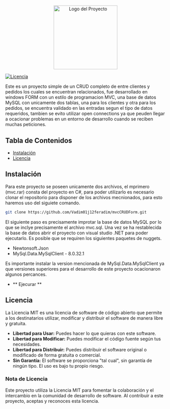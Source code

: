 # <Nombre del Proyecto>

<div align="center">
  <img src="images/logo.png" alt="Logo del Proyecto" width="200">
</div>

[![Licencia](https://img.shields.io/badge/Licencia-MIT-blue.svg)](LICENSE)

Este es un proyecto simple de un CRUD completo de entre clientes y pedidos los cuales se encuentran relacionados, fue desarrollado en windows FORM con un estilo de programacion MVC,
una base de datos MySQL con unicamente dos tablas, una para los clientes y otra para los pedidos,
se encuentra validado en las entradas segun el tipo de datos requeridos, tambien se evito utilizar
open connections ya que peuden llegar a ocacionar problemas en un entorno de desarrollo cuando se reciben muchas peticiones.

## Tabla de Contenidos

- [Instalación](#instalación)
- [Licencia](#licencia)
## Instalación

Para este proyecto se poseen unicamente dos archivos, el mprimero (mvc.rar) consta del proyecto en C#, para poder utilizarlo es necesario clonar el repositorio para disponer de los archivos mecnionados, para esto haremos uso del siguiete comando.

```bash
git clone https://github.com/Vadim01j12feradim/mvcCRUDForm.git
```

El siguiente paso es precisamente improtar la base de datos MySQL por lo que se inclye precisamente el archivo mvc.sql.
Una vez se ha restablecida la base de datos abrir el proyecto con visual studio .NET para poder ejecutarlo.
Es posible que se requiren los siguientes paquetes de nuggets.
- Newtonsoft.Json
- MySql.Data.MySqlClient - 8.0.32.1

Es importante instalar la version mencionada de MySql.Data.MySqlClient ya que versiones superiores
para el desarrollo de este proyecto ocacionaron algunos percances.

- ** Ejecurar **

## Licencia

La Licencia MIT es una licencia de software de código abierto que permite a los destinatarios utilizar, modificar y distribuir el software de manera libre y gratuita.

- **Libertad para Usar:** Puedes hacer lo que quieras con este software.
- **Libertad para Modificar:** Puedes modificar el código fuente según tus necesidades.
- **Libertad para Distribuir:** Puedes distribuir el software original o modificado de forma gratuita o comercial.
- **Sin Garantía:** El software se proporciona "tal cual", sin garantía de ningún tipo. El uso es bajo tu propio riesgo.

### Nota de Licencia

Este proyecto utiliza la Licencia MIT para fomentar la colaboración y el intercambio en la comunidad de desarrollo de software. Al contribuir a este proyecto, aceptas y reconoces esta licencia.


